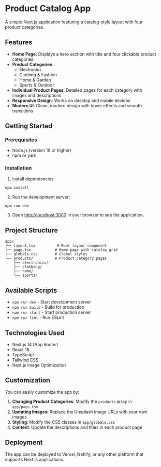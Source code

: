 # Product Catalog App

A simple Next.js application featuring a catalog-style layout with four product categories.

## Features

- **Home Page**: Displays a hero section with title and four clickable product categories
- **Product Categories**: 
  - Electronics
  - Clothing & Fashion
  - Home & Garden
  - Sports & Outdoor
- **Individual Product Pages**: Detailed pages for each category with images and descriptions
- **Responsive Design**: Works on desktop and mobile devices
- **Modern UI**: Clean, modern design with hover effects and smooth transitions

## Getting Started

### Prerequisites

- Node.js (version 16 or higher)
- npm or yarn

### Installation

1. Install dependencies:
```bash
npm install
```

2. Run the development server:
```bash
npm run dev
```

3. Open [http://localhost:3000](http://localhost:3000) in your browser to see the application.

## Project Structure

```
app/
├── layout.tsx          # Root layout component
├── page.tsx           # Home page with catalog grid
├── globals.css        # Global styles
└── products/          # Product category pages
    ├── electronics/
    ├── clothing/
    ├── home/
    └── sports/
```

## Available Scripts

- `npm run dev` - Start development server
- `npm run build` - Build for production
- `npm run start` - Start production server
- `npm run lint` - Run ESLint

## Technologies Used

- Next.js 14 (App Router)
- React 18
- TypeScript
- Tailwind CSS
- Next.js Image Optimization

## Customization

You can easily customize the app by:

1. **Changing Product Categories**: Modify the `products` array in `app/page.tsx`
2. **Updating Images**: Replace the Unsplash image URLs with your own images
3. **Styling**: Modify the CSS classes in `app/globals.css`
4. **Content**: Update the descriptions and titles in each product page

## Deployment

The app can be deployed to Vercel, Netlify, or any other platform that supports Next.js applications. 